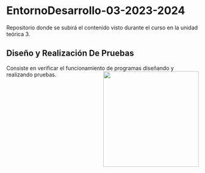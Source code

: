 # EntornoDesarrollo-03-2023-2024
Repositorio donde se subirá el contenido visto durante el curso en la unidad teórica 3.

<h2>Diseño y Realización De Pruebas</h2>
Consiste en verificar el funcionamiento de programas diseñando y realizando pruebas.
<picture> <img align="right" src="https://github.com/7oSkaaa/7oSkaaa/blob/main/Images/Right_Side.gif?raw=true" width = 250px></picture>
